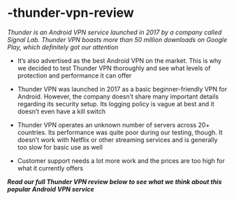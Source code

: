# -thunder-vpn-review

*Thunder is an Android VPN service launched in 2017 by a company called Signal Lab. Thunder VPN boasts more than 50 million downloads on Google Play, which definitely got our attention*

+  It’s also advertised as the best Android VPN on the market. This is why we decided to test Thunder VPN thoroughly and see what levels of protection and performance it can offer

+  Thunder VPN was launched in 2017 as a basic beginner-friendly VPN for Android. However, the company doesn’t share many important details regarding its security setup. Its logging policy is vague at best and it doesn’t even have a kill switch

+  Thunder VPN operates an unknown number of servers across 20+ countries. Its performance was quite poor during our testing, though. It doesn’t work with Netflix or other streaming services and is generally too slow for basic use as well

+  Customer support needs a lot more work and the prices are too high for what it currently offers

***Read our full Thunder VPN review below to see what we think about this popular Android VPN service***

